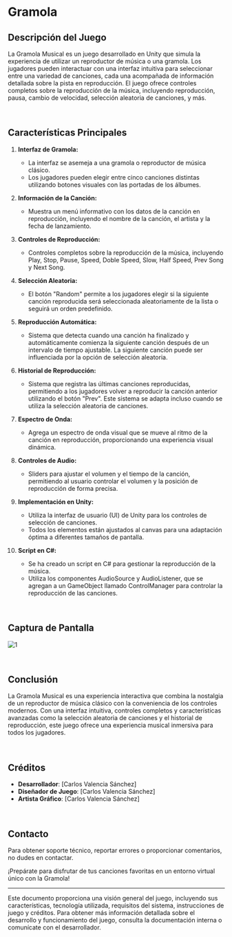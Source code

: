 # Gramola

## Descripción del Juego

La Gramola Musical es un juego desarrollado en Unity que simula la experiencia de utilizar un reproductor de música o una gramola. Los jugadores pueden interactuar con una interfaz intuitiva para seleccionar entre una variedad de canciones, cada una acompañada de información detallada sobre la pista en reproducción. El juego ofrece controles completos sobre la reproducción de la música, incluyendo reproducción, pausa, cambio de velocidad, selección aleatoria de canciones, y más.

&nbsp;

## Características Principales

1. **Interfaz de Gramola:**
   - La interfaz se asemeja a una gramola o reproductor de música clásico.
   - Los jugadores pueden elegir entre cinco canciones distintas utilizando botones visuales con las portadas de los álbumes.

2. **Información de la Canción:**
   - Muestra un menú informativo con los datos de la canción en reproducción, incluyendo el nombre de la canción, el artista y la fecha de lanzamiento.

3. **Controles de Reproducción:**
   - Controles completos sobre la reproducción de la música, incluyendo Play, Stop, Pause, Speed, Doble Speed, Slow, Half Speed, Prev Song y Next Song.

4. **Selección Aleatoria:**
   - El botón "Random" permite a los jugadores elegir si la siguiente canción reproducida será seleccionada aleatoriamente de la lista o seguirá un orden predefinido.

5. **Reproducción Automática:**
   - Sistema que detecta cuando una canción ha finalizado y automáticamente comienza la siguiente canción después de un intervalo de tiempo ajustable. La siguiente canción puede ser influenciada por la opción de selección aleatoria.

6. **Historial de Reproducción:**
   - Sistema que registra las últimas canciones reproducidas, permitiendo a los jugadores volver a reproducir la canción anterior utilizando el botón "Prev". Este sistema se adapta incluso cuando se utiliza la selección aleatoria de canciones.

7. **Espectro de Onda:**
   - Agrega un espectro de onda visual que se mueve al ritmo de la canción en reproducción, proporcionando una experiencia visual dinámica.

8. **Controles de Audio:**
   - Sliders para ajustar el volumen y el tiempo de la canción, permitiendo al usuario controlar el volumen y la posición de reproducción de forma precisa.

9. **Implementación en Unity:**
   - Utiliza la interfaz de usuario (UI) de Unity para los controles de selección de canciones.
   - Todos los elementos están ajustados al canvas para una adaptación óptima a diferentes tamaños de pantalla.

10. **Script en C#:**
    - Se ha creado un script en C# para gestionar la reproducción de la música.
    - Utiliza los componentes AudioSource y AudioListener, que se agregan a un GameObject llamado ControlManager para controlar la reproducción de las canciones.

&nbsp;
## Captura de Pantalla
![1](https://github.com/valen28030/Gramola/assets/167770750/1e1e7112-4cca-44bc-8dc1-df22d5a7e8d5)


&nbsp;
## Conclusión

La Gramola Musical es una experiencia interactiva que combina la nostalgia de un reproductor de música clásico con la conveniencia de los controles modernos. Con una interfaz intuitiva, controles completos y características avanzadas como la selección aleatoria de canciones y el historial de reproducción, este juego ofrece una experiencia musical inmersiva para todos los jugadores.


&nbsp;
## Créditos

- **Desarrollador**: [Carlos Valencia Sánchez]
- **Diseñador de Juego**: [Carlos Valencia Sánchez]
- **Artista Gráfico**: [Carlos Valencia Sánchez]

&nbsp;
## Contacto

Para obtener soporte técnico, reportar errores o proporcionar comentarios, no dudes en contactar.

¡Prepárate para disfrutar de tus canciones favoritas en un entorno virtual único con la Gramola!

---
Este documento proporciona una visión general del juego, incluyendo sus características, tecnología utilizada, requisitos del sistema, instrucciones de juego y créditos. Para obtener más información detallada sobre el desarrollo y funcionamiento del juego, consulta la documentación interna o comunícate con el desarrollador.



